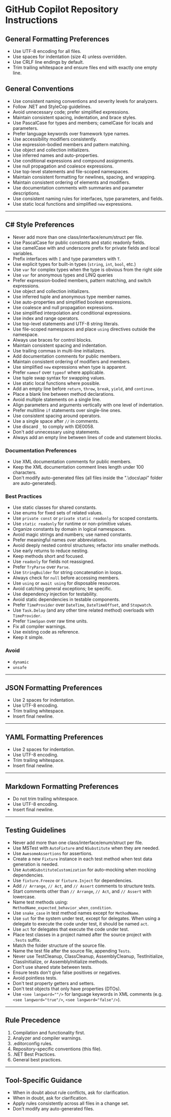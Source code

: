 # GitHub Copilot Repository Instructions

## General Formatting Preferences
- Use UTF-8 encoding for all files.
- Use spaces for indentation (size 4) unless overridden.
- Use CRLF line endings by default.
- Trim trailing whitespace and ensure files end with exactly one empty line.

## General Conventions
- Use consistent naming conventions and severity levels for analyzers.
- Follow .NET and StyleCop guidelines.
- Avoid unnecessary code; prefer simplified expressions.
- Maintain consistent spacing, indentation, and brace styles.
- Use PascalCase for types and members; camelCase for locals and parameters.
- Prefer language keywords over framework type names.
- Use accessibility modifiers consistently.
- Use expression-bodied members and pattern matching.
- Use object and collection initializers.
- Use inferred names and auto-properties.
- Use conditional expressions and compound assignments.
- Use null propagation and coalesce expressions.
- Use top-level statements and file-scoped namespaces.
- Maintain consistent formatting for newlines, spacing, and wrapping.
- Maintain consistent ordering of elements and modifiers.
- Use documentation comments with summaries and parameter descriptions.
- Use consistent naming rules for interfaces, type parameters, and fields.
- Use static local functions and simplified `new` expressions.

---

## C# Style Preferences
- Never add more than one class/interface/enum/struct per file.
- Use PascalCase for public constants and static readonly fields.
- Use camelCase with and underscore prefix for private fields and local variables.
- Prefix interfaces with `I` and type parameters with `T`.
- Use explicit types for built-in types (`string`, `int`, `bool`, etc.)
- Use `var` for complex types when the type is obvious from the right side
- Use `var` for anonymous types and LINQ queries
- Prefer expression-bodied members, pattern matching, and switch expressions.
- Use object and collection initializers.
- Use inferred tuple and anonymous type member names.
- Use auto-properties and simplified boolean expressions.
- Use coalesce and null propagation expressions.
- Use simplified interpolation and conditional expressions.
- Use index and range operators.
- Use top-level statements and UTF-8 string literals.
- Use file-scoped namespaces and place `using` directives outside the namespace.
- Always use braces for control blocks.
- Maintain consistent spacing and indentation.
- Use trailing commas in multi-line initializers.
- Add documentation comments for public members.
- Maintain consistent ordering of modifiers and members.
- Use simplified `new` expressions when type is apparent.
- Prefer `nameof` over `typeof` where applicable.
- Use tuple swap syntax for swapping values.
- Use static local functions where possible.
- Add an empty line before `return`, `throw`, `break`, `yield`, and `continue`.
- Place a blank line between method declarations.
- Avoid multiple statements on a single line.
- Align parameters and arguments vertically with one level of indentation.
- Prefer multiline `if` statements over single-line ones.
- Use consistent spacing around operators.
- Use a single space after `//` in comments.
- Use discard `_` to comply with IDE0058.
- Don't add unnecessary using statements.
- Always add an empty line between lines of code and statement blocks.

### Documentation Preferences
- Use XML documentation comments for public members.
- Keep the XML documentation comment lines length under 100 characters.
- Don't modify auto-generated files (all files inside the ".\docs\api\" folder are auto-generated).

### Best Practices
- Use static classes for shared constants.
- Use enums for fixed sets of related values.
- Use `private const` or `private static readonly` for scoped constants.
- Use `static readonly` for runtime or non-primitive values.
- Organize constants by domain in logical namespaces.
- Avoid magic strings and numbers; use named constants.
- Prefer meaningful names over abbreviations.
- Avoid deeply nested control structures; refactor into smaller methods.
- Use early returns to reduce nesting.
- Keep methods short and focused.
- Use `readonly` for fields not reassigned.
- Prefer `TryParse` over `Parse`.
- Use `StringBuilder` for string concatenation in loops.
- Always check for `null` before accessing members.
- Use `using` or `await using` for disposable resources.
- Avoid catching general exceptions; be specific.
- Use dependency injection for testability.
- Avoid static dependencies in testable components.
- Prefer `TimeProvider` over `DateTime`, `DateTimeOffset`, and `Stopwatch`.
- Use `Task.Delay` (and any other time related method) overloads with `TimeProvider`.
- Prefer `TimeSpan` over raw time units.
- Fix all compiler warnings.
- Use existing code as reference.
- Keep it simple.

### Avoid
- `dynamic`
- `unsafe`

---

## JSON Formatting Preferences
- Use 2 spaces for indentation.
- Use UTF-8 encoding.
- Trim trailing whitespace.
- Insert final newline.

---

## YAML Formatting Preferences
- Use 2 spaces for indentation.
- Use UTF-8 encoding.
- Trim trailing whitespace.
- Insert final newline.

---

## Markdown Formatting Preferences
- Do not trim trailing whitespace.
- Use UTF-8 encoding.
- Insert final newline.

---

## Testing Guidelines
- Never add more than one class/interface/enum/struct per file.
- Use MSTest with `AutoFixture` and `NSubstitute` when they are needed.
- Use `AwesomeAssertions` for assertions.
- Create a new `Fixture` instance in each test method when test data generation is needed.
- Use `AutoNSubstituteCustomization` for auto-mocking when mocking dependencies.
- Use `fixture.Freeze` or `fixture.Inject` for dependencies.
- Add `// Arrange`, `// Act`, and `// Assert` comments to structure tests.
- Start comments other than `// Arrange`, `// Act`, and `// Assert` with lowercase.
- Name test methods using: `MethodName_expected_behavior_when_condition`.
- Use `snake_case` in test method names except for `MethodName`.
- Use `sut` for the system under test, except for delegates. When using a delegate to execute the code under test, it should be named `act`.
- Use `act` for delegates that execute the code under test. 
- Place test classes in a project named after the source project with `.Tests` suffix.
- Match the folder structure of the source file.
- Name the test file after the source file, appending `Tests`.
- Never use TestCleanup, ClassCleanup, AssemblyCleanup, TestInitialize, ClassInitialize, or AssemblyInitialize methods.
- Don't use shared state between tests.
- Ensure tests don't give false positives or negatives.
- Avoid pointless tests.
- Don't test property getters and setters.
- Don't test objects that only have properties (DTOs).
- Use `<see langword=""/>` for language keywords in XML comments (e.g. `<see langword="true"/>`, `<see langword="false"/>`).

---

## Rule Precedence
1. Compilation and functionality first.
2. Analyzer and compiler warnings.
3. .editorconfig rules.
4. Repository-specific conventions (this file).
5. .NET Best Practices.
6. General best practices.

---

## **Tool-Specific Guidance**
- When in doubt about rule conflicts, ask for clarification.
- When in doubt, ask for clarification.
- Apply rules consistently across all files in a change set.
- Don't modify any auto-generated files.
